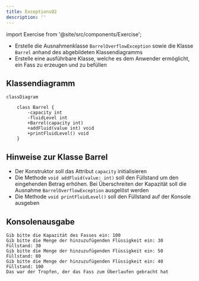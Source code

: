 ```yaml
---
title: Exceptions02
description: ''
---
```


import Exercise from '@site/src/components/Exercise';

- Erstelle die Ausnahmenklasse `BarrelOverflowException` sowie die Klasse
  `Barrel` anhand des abgebildeten Klassendiagramms
- Erstelle eine ausführbare Klasse, welche es dem Anwender ermöglicht, ein Fass
  zu erzeugen und zu befüllen

## Klassendiagramm

```mermaid
classDiagram

    class Barrel {
        -capacity int
        -fluidLevel int
        +Barrel(capacity int)
        +addFluid(value int) void
        +printFluidLevel() void
    }
```

## Hinweise zur Klasse Barrel

- Der Konstruktor soll das Attribut `capacity` initialisieren
- Die Methode `void addFluid(value: int)` soll den Füllstand um den eingehenden Betrag
  erhöhen. Bei Überschreiten der Kapazität soll die Ausnahme
  `BarrelOverflowException` ausgelöst werden
- Die Methode `void printFluidLevel()` soll den Füllstand auf der Konsole
  ausgeben

## Konsolenausgabe

```console
Gib bitte die Kapazität des Fasses ein: 100
Gib bitte die Menge der hinzuzufügenden Flüssigkeit ein: 30
Füllstand: 30
Gib bitte die Menge der hinzuzufügenden Flüssigkeit ein: 50
Füllstand: 80
Gib bitte die Menge der hinzuzufügenden Flüssigkeit ein: 40
Füllstand: 100
Das war der Tropfen, der das Fass zum Überlaufen gebracht hat
```

<Exercise pullRequest="50" branchSuffix="exceptions/02" />
